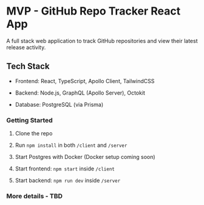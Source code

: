 # MVP - GitHub Repo Tracker React App

A full stack web application to track GitHub repositories and view their latest release activity.

## Tech Stack

- Frontend: React, TypeScript, Apollo Client, TailwindCSS

- Backend: Node.js, GraphQL (Apollo Server), Octokit

- Database: PostgreSQL (via Prisma)

### Getting Started

1. Clone the repo

2. Run `npm install` in both `/client` and `/server`

3. Start Postgres with Docker (Docker setup coming soon)

4. Start frontend: `npm start` inside `/client`

5. Start backend: `npm run dev` inside `/server`

### More details - TBD
